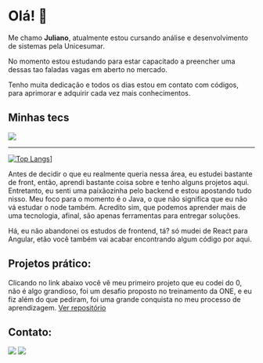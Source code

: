 
# Olá! 👋 

<div>
  <p>Me chamo <b>Juliano</b>, atualmente estou cursando análise e desenvolvimento de sistemas pela Unicesumar.</p>
  <p>No momento estou estudando para estar capacitado a preencher uma dessas tao faladas vagas em aberto no mercado.</p>
  <p>Tenho muita dedicação e todos os dias estou em contato com códigos, para aprimorar e adquirir cada vez mais conhecimentos.</p>
</div>

<h2>Minhas tecs</h2>

<p align="">
  <a href="https://skillicons.dev">
    <img src="https://skillicons.dev/icons?i=git,java,spring,angular,typescript,javascript,html,css" />
  </a>
</p>

<hr>

[![Top Langs](https://github-readme-stats.vercel.app/api/top-langs/?username=julianosouzza90)](https://github.com/anuraghazra/github-readme-stats)]
<div style="display: inline_block">
  <p>Antes de decidir o que eu realmente queria nessa área, eu estudei bastante de front, então, aprendi bastante coisa sobre e tenho alguns projetos aqui.
    Entretanto, eu senti uma paixãozinha pelo backend e estou apostando tudo nisso.
    Meu foco para o momento é o Java, o que não significa que eu não vá estudar o node também. Acredito sim, que podemos aprender mais de uma tecnologia, afinal, são apenas ferramentas para entregar soluções.
  </p>
  <p>Há, eu não abandonei os estudos de frontend, tá? só mudei de React para Angular, etão você também vai acabar encontrando algum código por aqui.</p>
  
</div>
<h2>Projetos prático:</h2>
Clicando no link abaixo você vê meu primeiro projeto que eu codei do 0, não é algo grandioso, foi um desafio proposto no treinamento da ONE, e eu fiz além do que pediram, foi uma grande conquista no meu processo de  aprendizagem.
<a href="https://github.com/julianosouzza90/desafio_alura_forum">Ver repositório</a>
<div> 



  
  <h2>Contato:</h2>
<a href="[https://www.linkedin.com/in/calebesg](https://www.linkedin.com/in/juliano-souza-60b2b6232/)" target="_blank"><img src="https://img.shields.io/badge/-LinkedIn-%230077B5?style=for-the-badge&logo=linkedin&logoColor=white" target="_blank"></a> 
  <a href = "mailto:souzza.s1990@gmail.com"><img src="https://img.shields.io/badge/-Gmail-db4a39?style=for-the-badge&logo=gmail&logoColor=white" target="_blank"></a>
</div>
